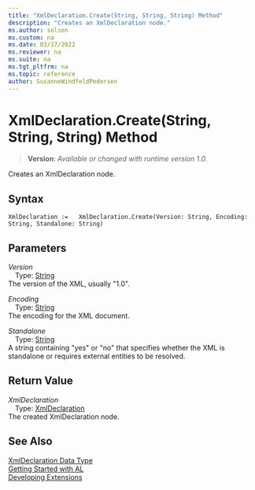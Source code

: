 ```yaml
---
title: "XmlDeclaration.Create(String, String, String) Method"
description: "Creates an XmlDeclaration node."
ms.author: solsen
ms.custom: na
ms.date: 03/17/2022
ms.reviewer: na
ms.suite: na
ms.tgt_pltfrm: na
ms.topic: reference
author: SusanneWindfeldPedersen
---
```

[//]: # (START>DO_NOT_EDIT)
[//]: # (IMPORTANT:Do not edit any of the content between here and the END>DO_NOT_EDIT.)
[//]: # (Any modifications should be made in the .xml files in the ModernDev repo.)
# XmlDeclaration.Create(String, String, String) Method
> **Version**: _Available or changed with runtime version 1.0._

Creates an XmlDeclaration node.


## Syntax
```AL
XmlDeclaration :=   XmlDeclaration.Create(Version: String, Encoding: String, Standalone: String)
```
## Parameters
*Version*  
&emsp;Type: [String](../text/text-data-type.md)  
The version of the XML, usually "1.0".
        

*Encoding*  
&emsp;Type: [String](../text/text-data-type.md)  
The encoding for the XML document.
        

*Standalone*  
&emsp;Type: [String](../text/text-data-type.md)  
A string containing "yes" or "no" that specifies whether the XML is standalone or requires external entities to be resolved.  


## Return Value
*XmlDeclaration*  
&emsp;Type: [XmlDeclaration](xmldeclaration-data-type.md)  
The created XmlDeclaration node.


[//]: # (IMPORTANT: END>DO_NOT_EDIT)
## See Also
[XmlDeclaration Data Type](xmldeclaration-data-type.md)  
[Getting Started with AL](../../devenv-get-started.md)  
[Developing Extensions](../../devenv-dev-overview.md)